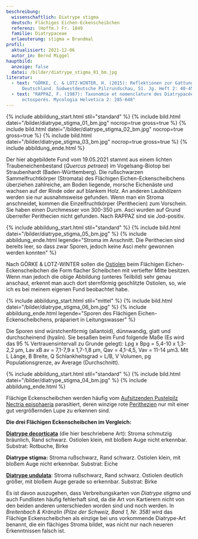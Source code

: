 ```yaml
---
beschreibung:
  wissenschaftlich: Diatrype stigma
  deutsch: Flächiges Eichen-Eckenscheibchen
  referenz: (Hoffm.) Fr. 1849
  familie: Diatrypaceae
  erlaeuterung: stigma = Brandmal
profil:
  aktualisiert: 2021-12-06
  autor_in: Bernd Miggel
hauptbild:
  anzeige: false
  datei: /bilder/diatrype_stigma_01_bm.jpg
literatur:
  - text: "GÖRKE, C. & LOTZ-WINTER, H. (2015): Reflektionen zur Gattung Diatrype in
      Deutschland. Südwestdeutsche Pilzrundschau, 51. Jg. Heft 2: 40-45"
  - text: "RAPPAZ, F. (1987): Taxonomie et nomenclature des Diatrypacées a asques
      octosporés. Mycologia Helvetica 2: 285-648"
---
```

{% include abbildung_start.html stil="standard" %}
{% include bild.html datei="/bilder/diatrype_stigma_01_bm.jpg" nocrop=true gross=true %}
{% include bild.html datei="/bilder/diatrype_stigma_02_bm.jpg" nocrop=true gross=true %}
{% include bild.html datei="/bilder/diatrype_stigma_03_bm.jpg" nocrop=true gross=true %}
{% include abbildung_ende.html %}

Der hier abgebildete Fund vom 19.05.2021 stammt aus einem lichten Traubeneichenbestand (*Quercus petraea*) im Vogelsang-Biotop bei Straubenhardt (Baden-Württemberg). Die rußschwarzen Sammelfruchtkörper (Stromata) des Flächigen Eichen-Eckenscheibchens überziehen zahlreiche, am Boden liegende, morsche Eichenäste und wachsen auf der Rinde oder auf blankem Holz. An anderen Laubhölzern werden sie nur ausnahmsweise gefunden. Wenn man ein Stroma anschneidet, kommen die Einzelfruchtkörper (Perithecien) zum Vorschein. Sie haben einen Durchmesser von 300-350 µm. Asci wurden auf Grund überreifer Perithecien nicht gefunden. Nach RAPPAZ sind sie Jod-positiv.

{% include abbildung_start.html stil="standard" %}
{% include bild.html datei="/bilder/diatrype_stigma_05_bm.jpg" %}
{% include abbildung_ende.html legende="Stroma im Anschnitt. Die Perithecien sind bereits leer, so dass zwar Sporen, jedoch keine Asci mehr gewonnen werden konnten" %}

Nach GÖRKE & LOTZ-WINTER sollen die [Ostiolen](Ostiolum "Glossar") beim Flächigen Eichen-Eckenscheibchen die Form flacher Scheibchen mit vertiefter Mitte besitzen. Wenn man jedoch die obige Abbildung (unteres Teilbild) sehr genau anschaut, erkennt man auch dort sternförmig geschlitzte Ostiolen, so, wie ich es bei meinem eigenen Fund beobachtet habe.

{% include abbildung_start.html stil="mittel" %}
{% include bild.html datei="/bilder/diatrype_stigma_06_bm.jpg" %}
{% include abbildung_ende.html legende="Sporen des Flächigen Eichen-Eckenscheibchens, präpariert in Leitungswasser" %}

Die Sporen sind würstchenförmig (allantoid), dünnwandig, glatt und durchscheinend (hyalin). Sie besaßen beim Fund folgende Maße (Es wird das 95 % Vertrauensintervall zu Grunde gelegt): Lpg x Bpg = 5,4-10 x 1,3-2,2 µm, Lav xB av = 7,1-7,9 x 1,7-1,8 µm, Qav = 4,1-4,5, Vav = 11-14 µm3. Mit L Länge, B Breite, Q Schlankheitsgrad = L/B, V Volumen, pg Populationsgrenze, av Average (Durchschnitt).

{% include abbildung_start.html stil="standard" %}
{% include bild.html datei="/bilder/diatrype_stigma_04_bm.jpg" %}
{% include abbildung_ende.html %}

Flächige Eckenscheibchen werden häufig vom [Aufsitzenden Pustelpilz Nectria episphaeria](/pilze/nectria-episphaeria-aufsitzender-pustelpilz) parasitiert, deren winzige rote [Perithezien](Perithezien "Glossar") nur mit einer gut vergrößernden Lupe zu erkennen sind.

**Die drei Flächigen Eckenscheibchen im Vergleich:**

**[Diatrype decorticata](/pilze/diatrype-stigma-flächiges-eichen-eckenscheibchen)** (die hier beschriebene Art): Stroma schmutzig bräunlich, Rand schwarz. Ostiolen klein, mit bloßem Auge nicht erkennbar. Substrat: Rotbuche, Birke

**Diatrype stigma:** Stroma rußschwarz, Rand schwarz. Ostiolen klein, mit bloßem Auge nicht erkennbar. Substrat: Eiche

**[Diatrype undulata](/pilze/diatrype-undulata-flaches-birken-eckenscheibchen)**: Stroma rußschwarz, Rand schwarz. Ostiolen deutlich größer, mit bloßem Auge gerade so erkennbar. Substrat: Birke

Es ist davon auszugehen, dass Verbreitungskarten von *Diatrype stigma* und auch Fundlisten häufig fehlerhaft sind, da die Art von Kartierern nicht von den beiden anderen unterschieden worden sind und noch werden. In *Breitenbach & Kränzlin (Pilze der Schweiz, Band 1, Nr. 358)* wird das Flächige Eckenscheibchen als einzige bei uns vorkommende Diatrype-Art benannt, die ein flächiges Stroma bildet, was nicht nur nach neueren Erkenntnissen falsch ist.